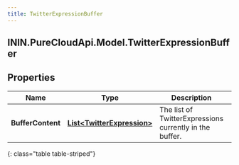 ```yaml
---
title: TwitterExpressionBuffer
---
```

## ININ.PureCloudApi.Model.TwitterExpressionBuffer

## Properties

|Name | Type | Description | Notes|
|------------ | ------------- | ------------- | -------------|
| **BufferContent** | [**List&lt;TwitterExpression&gt;**](TwitterExpression.html) | The list of TwitterExpressions currently in the buffer. | [optional] |
{: class="table table-striped"}


